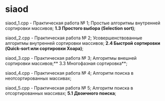 # siaod
siaod_1.cpp - Практическая работа № 1; Простые алгоритмы внутренней сортировки массивов; **1.3 Простого выбора (Selection sort)**;

siaod_2.cpp - Практическая работа № 2; Усовершенствованные алгоритмы внутренней сортировки массивов; **2.4	Быстрой сортировки (Quick-sort или сортировки Хоара)**;

siaod_3.cpp - Практическая работа № 3; Алгоритмы внешней сортировки массивов;** 3.3	Многофазная сортировка**;

siaod_4.cpp - Практическая работа № 4; Алгоритм поиска в неотсортированных массивах;

siaod_5.cpp - Практическая работа № 5; Алгоритм поиска в отсортированных массивах; **5.1	Двоичного поиска**;
